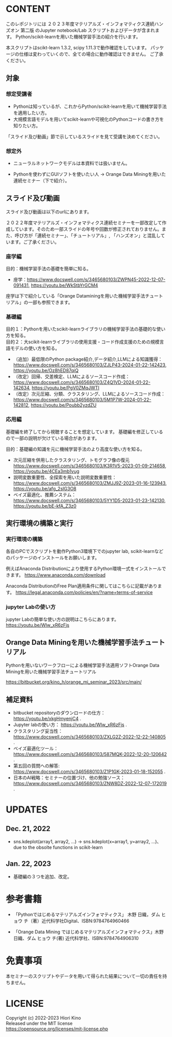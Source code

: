 
# CONTENT

このレポジトリには
２０２３年度マテリアルズ・インフォマティクス連続ハンズオン 第二版
のJupyter notebook/Lab スクリプトおよびデータが含まれます。
Python/scikit-learnを用いた機械学習手法の紹介を行います。

本スクリプトはscikt-learn 1.3.2, scipy 1.11.3で動作確認をしています。
パッケージの仕様は変わっていくので、全ての場合に動作確認はできません。
ご了承ください。

##  対象

### 想定受講者

- Pythonは知っているが、これからPython/scikit-learnを用いて機械学習手法を適用したい方。
- 大規模言語モデルを用いてscikit-learnや可視化のPythonコードの書き方を知りたい方。

「スライド及び動画」節で示しているスライドを見て受講を決めてください。


### 想定外

- ニューラルネットワークモデルは本資料では扱いません。

- Pythonを使わずにGUIソフトを使いたい人 → Orange Data Miningを用いた連続セミナー（下で紹介）。

## スライド及び動画

スライド及び動画は以下のurlにあります。

２０２２年度マテリアルズ・インフォマティクス連続セミナーを一部改定して作成しています。そのため一部スライドの年号や回数が修正されておりません。また、呼び方が「連続セミナー」、「チュートリアル」,
「ハンズオン」と混乱しています。ご了承ください。

### 座学編

目的：機械学習手法の基礎を簡単に知る。

- 座学：https://www.docswell.com/s/3465680103/ZWPN45-2022-12-07-091431, https://youtu.be/WkStbYrGCM4

座学は下で紹介している「Orange Dataminingを用いた機械学習手法チュートリアル」の一部も参照できます。

### 基礎編

目的１：Pythonを用いたscikit-learnライブラリの機械学習手法の基礎的な使い方を知る。<br>
目的２：大scikit-learnライブラリの使用支援・コード作成支援のための規模言語モデルの使い方を知る。

- （追加）最低限のPython package紹介,データ紹介,LLMによる知識獲得：https://www.docswell.com/s/3465680103/ZJLP43-2024-01-22-142423, https://youtu.be/Oz8hED87qiQ
- （改定）回帰、交差検定、LLMによるソースコード作成：https://www.docswell.com/s/3465680103/Z4Q1VD-2024-01-22-142634, https://youtu.be/PgV0ZMqJWTI
- （改定）次元圧縮、分類、クラスタリング、LLMによるソースコード作成：https://www.docswell.com/s/3465680103/5M1P7W-2024-01-22-142812, https://youtu.be/Poubb2yzdZU

### 応用編


基礎編を終了してから視聴することを想定しています。
基礎編を修正しているので一部の説明が欠けている場合があります。

目的：基礎編の知識を元に機械学習手法のより高度な使い方を知る。


- 次元圧縮を併用したクラスタリング、トモグラフ像の復元
https://www.docswell.com/s/3465680103/K3R1V5-2023-01-09-214658, https://youtu.be/4CEa3mb1vug
- 説明変数重要性、全探索を用いた説明変数重要性：https://www.docswell.com/s/3465680103/ZMJJ9Z-2023-01-16-123943, https://youtu.be/afg_2sIG3O8
- ベイズ最適化、推薦システム：https://www.docswell.com/s/3465680103/5YY1D5-2023-01-23-142130, https://youtu.be/bE-kfA_Z3z0


## 実行環境の構築と実行

### 実行環境の構築

各自のPCでスクリプトを動作Python3環境下でのjupyter lab, scikit-learnなどのパッケージのインストールをお願いします。

例えばAnaconda Distributionにより使用するPython環境一式をインストールできます。​
https://www.anaconda.com/download​

Anaconda DistributionのFree Plan適用条件に関してはこちらに記載があります。
https://legal.anaconda.com/policies/en/?name=terms-of-service

### jupyter Labの使い方

jupyter Labの簡単な使い方の説明はこちらにあります。
https://youtu.be/WIw_xR6zFjs

## Orange Data Miningを用いた機械学習手法チュートリアル

Pythonを用いないワークフローによる機械学習手法適用ソフトOrange Data Miningを用いた機械学習手法チュートリアル

https://bitbucket.org/kino_h/orange_mi_seminar_2023/src/main/


## 補足資料
- bitbucket repositoryのダウンロードの仕方： https://youtu.be/xkgHmyenjC4 .
- Jupyter labの使い方： https://youtu.be/WIw_xR6zFjs .
- クラスタリング妥当性：https://www.docswell.com/s/3465680103/ZXLG2Z-2022-12-22-140805 .
- ベイズ最適化ツール：https://www.docswell.com/s/3465680103/587MQK-2022-12-20-120642 .
- 第五回の質問への解答: https://www.docswell.com/s/3465680103/Z1P1GK-2023-01-18-152055 .
- 日本のAI戦略：セミナーの位置づけ、他の勉強ソース： https://www.docswell.com/s/3465680103/ZNW8DZ-2022-12-07-172019 .

# UPDATES 

## Dec. 21, 2022
- sns.kdeplot(array1, array2, ...) -> sns.kdeplot(x=array1, y=array2, ...)、due to the obsolte functions in scikit-learn

## Jan. 22, 2023
- 基礎編の３つを追加、改定。

# 参考書籍

- 「Pythonではじめるマテリアルズインフォマティクス」
木野 日織，ダム ヒョウ チ（著）近代科学社Digital、ISBN:9784764960466

- 「Orange Data Mining ではじめるマテリアルズインフォマティクス」⽊野 ⽇織、ダム ヒョウ チ(著) 近代科学社、ISBN:9784764906310


# 免責事項
本セミナーのスクリプトやデータを用いて得られた結果について一切の責任を持ちません。

# LICENSE

Copyright (c) 2022-2023 Hiori Kino<br>
Released under the MIT license<br>
https://opensource.org/licenses/mit-license.php
